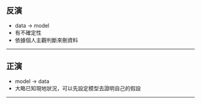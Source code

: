 ## 反演
- data  →  model
- 有不確定性
- 依據個人主觀判斷來刪資料
---
## 正演
- model  →  data
- 大略已知現地狀況，可以先設定模型去證明自己的假設

---

